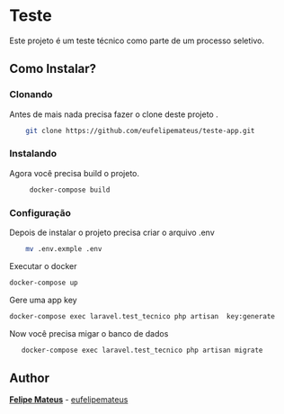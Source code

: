 
# Teste

Este  projeto é um teste técnico como parte de um processo seletivo.

## Como Instalar?

### Clonando

Antes de mais nada precisa fazer o clone deste projeto .

```bash
    git clone https://github.com/eufelipemateus/teste-app.git
```

### Instalando

Agora você precisa build o projeto.

```bash
     docker-compose build     
```

### Configuração

 Depois de instalar o projeto  precisa criar o arquivo .env

```bash
    mv .env.exmple .env
```

Executar o docker

```bash
docker-compose up
```

Gere uma app key

```bash
docker-compose exec laravel.test_tecnico php artisan  key:generate
```

Now você precisa migar o banco de dados

```bash
   docker-compose exec laravel.test_tecnico php artisan migrate
```

## Author

**[Felipe Mateus](https://eufelipemateus.com)** - [eufelipemateus](https://github.com/eufelipemateus)
